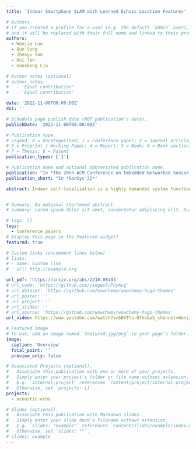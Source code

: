 ```yaml
---
title: 'Indoor Smartphone SLAM with Learned Echoic Location Features'

# Authors
# If you created a profile for a user (e.g. the default `admin` user), write the username (folder name) here
# and it will be replaced with their full name and linked to their profile.
authors:
  - Wenjie Luo
  - Qun Song
  - Zhenyu Yan
  - Rui Tan
  - Guosheng Lin

# Author notes (optional)
# author_notes:
#   - 'Equal contribution'
#   - 'Equal contribution'

date: '2022-11-06T00:00:00Z'
doi: ''

# Schedule page publish date (NOT publication's date).
publishDate: '2022-11-06T00:00:00Z'

# Publication type.
# Legend: 0 = Uncategorized; 1 = Conference paper; 2 = Journal article;
# 3 = Preprint / Working Paper; 4 = Report; 5 = Book; 6 = Book section;
# 7 = Thesis; 8 = Patent
publication_types: ['1']

# Publication name and optional abbreviated publication name.
publication: "In *The 20th ACM Conference on Embedded Networked Sensor Systems*"
publication_short: "In *SenSys'22*"

abstract: Indoor self-localization is a highly demanded system function for smartphones. The current solutions based on inertial, radio frequency, and geomagnetic sensing may have degraded performance when their limiting factors take effect. In this paper, we present a new indoor simultaneous localization and mapping (SLAM) system that utilizes the smartphone's built-in audio hardware and inertial measurement unit (IMU). Our system uses a smartphone's loudspeaker to emit near-inaudible chirps and then the microphone to record the acoustic echoes from the indoor environment. Our profiling measurements show that the echoes carry location information with sub-meter granularity. To enable SLAM, we apply contrastive learning to construct an echoic location feature (ELF) extractor, such that the loop closures on the smartphone's trajectory can be accurately detected from the associated ELF trace. The detection results effectively regulate the IMU-based trajectory reconstruction. Extensive experiments show that our ELF-based SLAM achieves median localization errors of 0.1m, 0.53m, and 0.4m on the reconstructed trajectories in a living room, an office, and a shopping mall, and outperforms the Wi-Fi and geomagnetic SLAM systems.


# Summary. An optional shortened abstract.
# summary: Lorem ipsum dolor sit amet, consectetur adipiscing elit. Duis posuere tellus ac convallis placerat. Proin tincidunt magna sed ex sollicitudin condimentum.

# tags: []
tags:
  - Conference papers
# Display this page in the Featured widget?
featured: true

# Custom links (uncomment lines below)
# links:
# - name: Custom Link
#   url: http://example.org

url_pdf: 'https://arxiv.org/abs/2210.08493'
# url_code: 'https://github.com/jiegev5/PhyAug'
# url_dataset: 'https://github.com/wowchemy/wowchemy-hugo-themes'
# url_poster: ''
# url_project: ''
# url_slides: ''
# url_source: 'https://github.com/wowchemy/wowchemy-hugo-themes'
url_video: https://www.youtube.com/watch?v=5BVTtu-Nfko&ab_channel=WenjieLuo

# Featured image
# To use, add an image named `featured.jpg/png` to your page's folder.
image:
  caption: 'Overview'
  focal_point: ''
  preview_only: false

# Associated Projects (optional).
#   Associate this publication with one or more of your projects.
#   Simply enter your project's folder or file name without extension.
#   E.g. `internal-project` references `content/project/internal-project/index.md`.
#   Otherwise, set `projects: []`.
projects:
  - acoustic-echo

# Slides (optional).
#   Associate this publication with Markdown slides.
#   Simply enter your slide deck's filename without extension.
#   E.g. `slides: "example"` references `content/slides/example/index.md`.
#   Otherwise, set `slides: ""`.
# slides: example
---
```

<!-- 
{{% callout note %}}
Click the _Cite_ button above to demo the feature to enable visitors to import publication metadata into their reference management software.
{{% /callout %}}

{{% callout note %}}
Create your slides in Markdown - click the _Slides_ button to check out the example.
{{% /callout %}}

Supplementary notes can be added here, including [code, math, and images](https://wowchemy.com/docs/writing-markdown-latex/). -->
